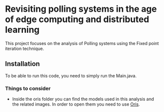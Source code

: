 # Revisiting polling systems in the age of edge computing and distributed learning

This project focuses on the analysis of Polling systems using the Fixed point iteration technique.

## Installation

To be able to run this code, you need to simply run the Main.java.

### Things to consider

- Inside the oris folder you can find the models used in this analysis and the related images. In order to open them you need to use [Oris](https://www.dsi.unifi.it/pages/software/]).

